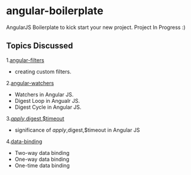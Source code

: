 # angular-boilerplate
AngularJS Boilerplate to kick start your new project.
Project In Progress :) 

## Topics Discussed

1.[angular-filters](https://github.com/divyanshu-rawat/angular-boilerplate/tree/master/angular-filters)

* creating custom filters.

2.[angular-watchers](https://github.com/divyanshu-rawat/angular-boilerplate/tree/master/angular-watchers)

* Watchers in Angular JS.
* Digest Loop in Angualr JS.
* Digest Cycle in Angular JS.

3.[$apply,$digest,$timeout](https://github.com/divyanshu-rawat/angular-boilerplate/tree/master/%24apply%2C%24digest%2C%24timeout)

* significance of $apply,$digest,$timeout in Angular JS

4.[data-binding](https://github.com/divyanshu-rawat/angular-boilerplate/tree/master/data-binding)

* Two-way data binding
* One-way data binding
* One-time data binding
